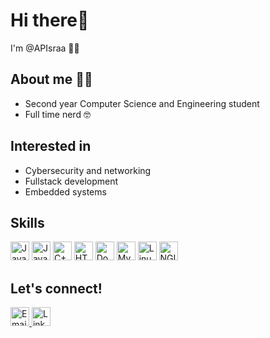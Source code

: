 # Hi there👋
I'm @APIsraa 🙋‍♀️

## About me 👩‍💻

- Second year Computer Science and Engineering student
- Full time nerd 🤓  

## Interested in  
- Cybersecurity and networking  
- Fullstack development  
- Embedded systems  

## Skills

<p align="left">
  <img src="https://cdn.jsdelivr.net/gh/devicons/devicon/icons/javascript/javascript-original.svg" height="30" alt="JavaScript" />
  <img src="https://cdn.jsdelivr.net/gh/devicons/devicon/icons/java/java-original.svg" height="30" alt="Java" />
  <img src="https://cdn.jsdelivr.net/gh/devicons/devicon/icons/cplusplus/cplusplus-original.svg" height="30" alt="C++" />
  <img src="https://cdn.jsdelivr.net/gh/devicons/devicon/icons/html5/html5-original.svg" height="30" alt="HTML5" />
  <img src="https://cdn.jsdelivr.net/gh/devicons/devicon/icons/docker/docker-original.svg" height="30" alt="Docker" />
  <img src="https://cdn.jsdelivr.net/gh/devicons/devicon/icons/mysql/mysql-original.svg" height="30" alt="MySQL" />
  <img src="https://cdn.jsdelivr.net/gh/devicons/devicon/icons/linux/linux-original.svg" height="30" alt="Linux" />
  <img src="https://cdn.jsdelivr.net/gh/devicons/devicon/icons/nginx/nginx-original.svg" height="30" alt="NGINX" />
</p>

## Let's connect!
<p align="left"> <a href="mailto:bensagaisraa@gmail.com" target="_blank"> 
  <img src="https://cdn.jsdelivr.net/gh/devicons/devicon/icons/google/google-original.svg" height="30" alt="Email" /> 
</a> <a href="https://www.linkedin.com/in/israa-bensaga-316600328" target="_blank"> 
  <img src="https://cdn.jsdelivr.net/gh/devicons/devicon/icons/linkedin/linkedin-original.svg" height="30" alt="LinkedIn" /> </a> </p>
